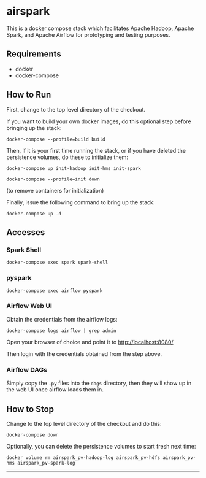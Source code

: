 # airspark

This is a docker compose stack which facilitates Apache Hadoop, Apache
Spark, and Apache Airflow for prototyping and testing purposes.

## Requirements

- docker
- docker-compose

## How to Run

First, change to the top level directory of the checkout.

If you want to build your own docker images, do this optional step before
bringing up the stack:

```
docker-compose --profile=build build
```

Then, if it is your first time running the stack, or if you have deleted the
persistence volumes, do these to initialize them:

```
docker-compose up init-hadoop init-hms init-spark
```
```
docker-compose --profile=init down
```
(to remove containers for initialization)

Finally, issue the following command to bring up the stack:

```
docker-compose up -d
```

## Accesses

### Spark Shell

```
docker-compose exec spark spark-shell
```

### pyspark

```
docker-compose exec airflow pyspark
```

### Airflow Web UI

Obtain the credentials from the airflow logs:

```
docker-compose logs airflow | grep admin
```

Open your browser of choice and point it to [http://localhost:8080/][1]

Then login with the credentials obtained from the step above.

### Airflow DAGs

Simply copy the `.py` files into the `dags` directory, then they will show
up in the web UI once airflow loads them in.

## How to Stop

Change to the top level directory of the checkout and do this:

```
docker-compose down
```

Optionally, you can delete the persistence volumes to start fresh next time:

```
docker volume rm airspark_pv-hadoop-log airspark_pv-hdfs airspark_pv-hms airspark_pv-spark-log
```

---
[1]: http://localhost:8080/
